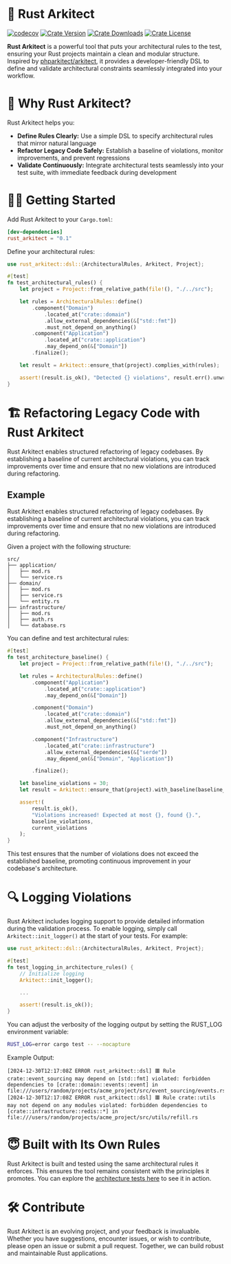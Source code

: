 # 📐 Rust Arkitect

[![codecov](https://codecov.io/github/pfazzi/rust_arkitect/graph/badge.svg?token=FVLITXKTQE)](https://codecov.io/github/pfazzi/rust_arkitect)
[![Crate Version](https://img.shields.io/crates/v/rust_arkitect.svg)](https://crates.io/crates/rust_arkitect)
[![Crate Downloads](https://img.shields.io/crates/d/rust_arkitect.svg)](https://crates.io/crates/rust_arkitect)
[![Crate License](https://img.shields.io/crates/l/rust_arkitect.svg)](https://crates.io/crates/rust_arkitect)

**Rust Arkitect** is a powerful tool that puts your architectural rules to the test, ensuring your Rust projects maintain a clean and modular structure. Inspired by [phparkitect/arkitect](https://github.com/phparkitect/arkitect), it provides a developer-friendly DSL to define and validate architectural constraints seamlessly integrated into your workflow.

# 🚀 Why Rust Arkitect?
Rust Arkitect helps you:
- **Define Rules Clearly:** Use a simple DSL to specify architectural rules that mirror natural language
- **Refactor Legacy Code Safely:** Establish a baseline of violations, monitor improvements, and prevent regressions
- **Validate Continuously:** Integrate architectural tests seamlessly into your test suite, with immediate feedback during development

# 🧑‍💻 Getting Started
Add Rust Arkitect to your `Cargo.toml`:
```toml
[dev-dependencies]
rust_arkitect = "0.1"
```
Define your architectural rules:
```rust
use rust_arkitect::dsl::{ArchitecturalRules, Arkitect, Project};

#[test]
fn test_architectural_rules() {
    let project = Project::from_relative_path(file!(), "./../src");

    let rules = ArchitecturalRules::define()
        .component("Domain")
            .located_at("crate::domain")
            .allow_external_dependencies(&["std::fmt"])
            .must_not_depend_on_anything()
        .component("Application")
            .located_at("crate::application")
            .may_depend_on(&["Domain"])
        .finalize();

    let result = Arkitect::ensure_that(project).complies_with(rules);

    assert!(result.is_ok(), "Detected {} violations", result.err().unwrap().len());
}

```

#  🏗️ Refactoring Legacy Code with Rust Arkitect

Rust Arkitect enables structured refactoring of legacy codebases. By establishing a baseline of current architectural violations, you can track improvements over time and ensure that no new violations are introduced during refactoring.

## Example
Rust Arkitect enables structured refactoring of legacy codebases. By establishing a baseline of current architectural violations, you can track improvements over time and ensure that no new violations are introduced during refactoring.

Given a project with the following structure:
```text
src/
├── application/
│   ├── mod.rs
│   └── service.rs
├── domain/
│   ├── mod.rs
│   ├── service.rs
│   └── entity.rs
├── infrastructure/
│   ├── mod.rs
│   ├── auth.rs
│   └── database.rs
```
You can define and test architectural rules:
```rust
#[test]
fn test_architecture_baseline() {
    let project = Project::from_relative_path(file!(), "./../src");

    let rules = ArchitecturalRules::define()
        .component("Application")
            .located_at("crate::application")
            .may_depend_on(&["Domain"])

        .component("Domain")
            .located_at("crate::domain")
            .allow_external_dependencies(&["std::fmt"])
            .must_not_depend_on_anything()

        .component("Infrastructure")
            .located_at("crate::infrastructure")
            .allow_external_dependencies(&["serde"])
            .may_depend_on(&["Domain", "Application"])

        .finalize();

    let baseline_violations = 30;
    let result = Arkitect::ensure_that(project).with_baseline(baseline_violations).complies_with(rules);

    assert!(
        result.is_ok(),
        "Violations increased! Expected at most {}, found {}.",
        baseline_violations,
        current_violations
    );
}
```
This test ensures that the number of violations does not exceed the established baseline, promoting continuous improvement in your codebase's architecture.

# 🔍 Logging Violations

Rust Arkitect includes logging support to provide detailed information during the validation process.
To enable logging, simply call `Arkitect::init_logger()` at the start of your tests. For example:
```rust
use rust_arkitect::dsl::{ArchitecturalRules, Arkitect, Project};

#[test]
fn test_logging_in_architecture_rules() {
    // Initialize logging
    Arkitect::init_logger();

    ...

    assert!(result.is_ok());
}
```

You can adjust the verbosity of the logging output by setting the RUST_LOG environment variable:
```bash
RUST_LOG=error cargo test -- --nocapture
```
Example Output:
```plaintext
[2024-12-30T12:17:08Z ERROR rust_arkitect::dsl] 🟥 Rule crate::event_sourcing may depend on [std::fmt] violated: forbidden dependencies to [crate::domain::events::event] in file:///users/random/projects/acme_project/src/event_sourcing/events.rs
[2024-12-30T12:17:08Z ERROR rust_arkitect::dsl] 🟥 Rule crate::utils may not depend on any modules violated: forbidden dependencies to [crate::infrastructure::redis::*] in file:///users/random/projects/acme_project/src/utils/refill.rs
```

# 😇 Built with Its Own Rules

Rust Arkitect is built and tested using the same architectural rules it enforces. This ensures the tool remains consistent with the principles it promotes. You can explore the [architecture tests here](tests/test_architecture.rs) to see it in action.

# 🛠️ Contribute

Rust Arkitect is an evolving project, and your feedback is invaluable. Whether you have suggestions, encounter issues, or wish to contribute, please open an issue or submit a pull request. Together, we can build robust and maintainable Rust applications.
